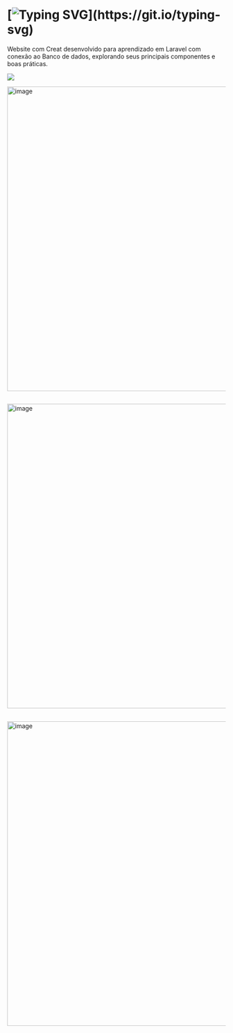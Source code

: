 # [![Typing SVG](https://readme-typing-svg.herokuapp.com/?color=908dfe&size=35&center=true&vCenter=true&width=1000&lines=Aprendendo+CRUD+com+Laravel!;Website+de+introdução+ao+Laravel!;)](https://git.io/typing-svg)

Website com Creat desenvolvido para aprendizado em Laravel com conexão ao Banco de dados, explorando seus principais componentes e boas práticas.

<a href="Learning_Laravel" target="_blank"><img src="https://img.shields.io/badge/Estoque Website-0D1117?style=for-the-badge&logo=laravel&logoColor=908dfe"></a>

<img width="700" alt="image" src="https://github.com/user-attachments/assets/874777a1-4eed-4c52-b7d4-1ee609bc3e61"/>

##

<img width="700" alt="image" src="https://github.com/user-attachments/assets/f133908b-6e2f-4efb-99cf-2289fce58894" />

##

<img width="700" alt="image" src="https://github.com/user-attachments/assets/3411610d-fa7a-455b-8348-6f4c57ceb461" />

##
